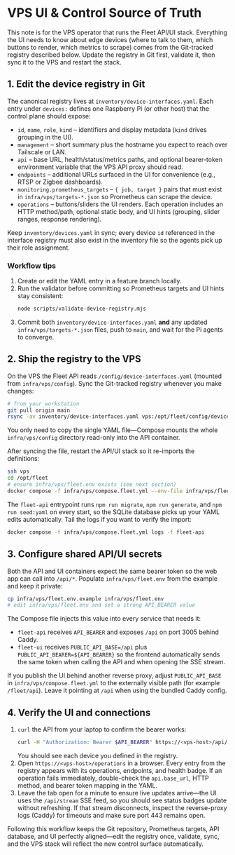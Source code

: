 # VPS UI & Control Source of Truth

This note is for the VPS operator that runs the Fleet API/UI stack. Everything the UI needs to know about edge devices (where to talk to them, which buttons to render, which metrics to scrape) comes from the Git-tracked registry described below. Update the registry in Git first, validate it, then sync it to the VPS and restart the stack.

## 1. Edit the device registry in Git

The canonical registry lives at `inventory/device-interfaces.yaml`. Each entry under `devices:` defines one Raspberry Pi (or other host) that the control plane should expose:

- `id`, `name`, `role`, `kind` – identifiers and display metadata (`kind` drives grouping in the UI).
- `management` – short summary plus the hostname you expect to reach over Tailscale or LAN.
- `api` – base URL, health/status/metrics paths, and optional bearer-token environment variable that the VPS API proxy should read.
- `endpoints` – additional URLs surfaced in the UI for convenience (e.g., RTSP or Zigbee dashboards).
- `monitoring.prometheus_targets` – `{ job, target }` pairs that must exist in `infra/vps/targets-*.json` so Prometheus can scrape the device.
- `operations` – buttons/sliders the UI renders. Each operation includes an HTTP method/path, optional static body, and UI hints (grouping, slider ranges, response rendering).

Keep `inventory/devices.yaml` in sync; every device `id` referenced in the interface registry must also exist in the inventory file so the agents pick up their role assignment.

### Workflow tips

1. Create or edit the YAML entry in a feature branch locally.
2. Run the validator before committing so Prometheus targets and UI hints stay consistent:
   ```bash
   node scripts/validate-device-registry.mjs
   ```
3. Commit both `inventory/device-interfaces.yaml` **and** any updated `infra/vps/targets-*.json` files, push to `main`, and wait for the Pi agents to converge.

## 2. Ship the registry to the VPS

On the VPS the Fleet API reads `/config/device-interfaces.yaml` (mounted from `infra/vps/config`). Sync the Git-tracked registry whenever you make changes:

```bash
# from your workstation
git pull origin main
rsync -av inventory/device-interfaces.yaml vps:/opt/fleet/config/device-interfaces.yaml
```

You only need to copy the single YAML file—Compose mounts the whole `infra/vps/config` directory read-only into the API container.

After syncing the file, restart the API/UI stack so it re-imports the definitions:

```bash
ssh vps
cd /opt/fleet
# ensure infra/vps/fleet.env exists (see next section)
docker compose -f infra/vps/compose.fleet.yml --env-file infra/vps/fleet.env up -d fleet-api fleet-worker fleet-ui
```

The `fleet-api` entrypoint runs `npm run migrate`, `npm run generate`, and `npm run seed:yaml` on every start, so the SQLite database picks up your YAML edits automatically. Tail the logs if you want to verify the import:

```bash
docker compose -f infra/vps/compose.fleet.yml logs -f fleet-api
```

## 3. Configure shared API/UI secrets

Both the API and UI containers expect the same bearer token so the web app can call into `/api/*`. Populate `infra/vps/fleet.env` from the example and keep it private:

```bash
cp infra/vps/fleet.env.example infra/vps/fleet.env
# edit infra/vps/fleet.env and set a strong API_BEARER value
```

The Compose file injects this value into every service that needs it:

- `fleet-api` receives `API_BEARER` and exposes `/api` on port 3005 behind Caddy.
- `fleet-ui` receives `PUBLIC_API_BASE=/api` plus `PUBLIC_API_BEARER=${API_BEARER}` so the frontend automatically sends the same token when calling the API and when opening the SSE stream.

If you publish the UI behind another reverse proxy, adjust `PUBLIC_API_BASE` in `infra/vps/compose.fleet.yml` to the externally visible path (for example `/fleet/api`). Leave it pointing at `/api` when using the bundled Caddy config.

## 4. Verify the UI and connections

1. `curl` the API from your laptop to confirm the bearer works:
   ```bash
   curl -H "Authorization: Bearer $API_BEARER" https://<vps-host>/api/devices
   ```
   You should see each device you defined in the registry.
2. Open `https://<vps-host>/operations` in a browser. Every entry from the registry appears with its operations, endpoints, and health badge. If an operation fails immediately, double-check the `api.base_url`, HTTP method, and bearer token mapping in the YAML.
3. Leave the tab open for a minute to ensure live updates arrive—the UI uses the `/api/stream` SSE feed, so you should see status badges update without refreshing. If that stream disconnects, inspect the reverse-proxy logs (Caddy) for timeouts and make sure port 443 remains open.

Following this workflow keeps the Git repository, Prometheus targets, API database, and UI perfectly aligned—edit the registry once, validate, sync, and the VPS stack will reflect the new control surface automatically.
